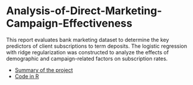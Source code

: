 # Analysis-of-Direct-Marketing-Campaign-Effectiveness


This report evaluates bank marketing dataset to determine the key predictors of client subscriptions to term deposits. The logistic regression with ridge regularization was constructed to analyze the effects of demographic and campaign-related factors on subscription rates.


- [Summary of the project](https://github.com/amina042297/Analysis-of-Direct-Marketing-Campaign-Effectiveness/blob/main/Presentation1_Project555.pptx)
- [Code in R](https://github.com/amina042297/Analysis-of-Direct-Marketing-Campaign-Effectiveness/blob/main/proj555_code.R)
